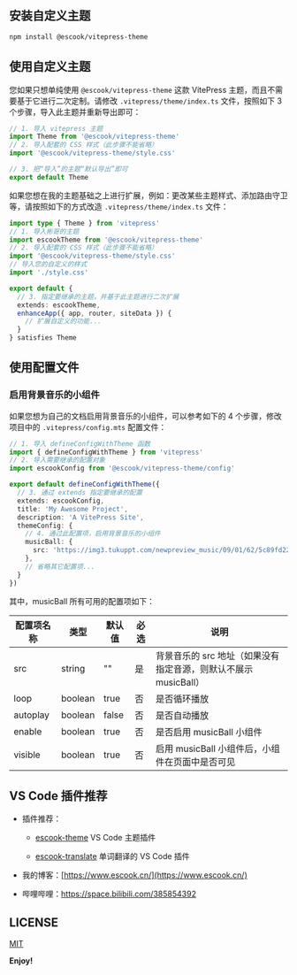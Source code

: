 ## 安装自定义主题

```bash
npm install @escook/vitepress-theme
```



## 使用自定义主题

您如果只想单纯使用 `@escook/vitepress-theme` 这款 VitePress 主题，而且不需要基于它进行二次定制。请修改 `.vitepress/theme/index.ts` 文件，按照如下 3 个步骤，导入此主题并重新导出即可：

```ts
// 1. 导入 vitepress 主题
import Theme from '@escook/vitepress-theme'
// 2. 导入配套的 CSS 样式（此步骤不能省略）
import '@escook/vitepress-theme/style.css'

// 3. 把“导入”的主题“默认导出”即可
export default Theme
```

如果您想在我的主题基础之上进行扩展，例如：更改某些主题样式、添加路由守卫等，请按照如下的方式改造 `.vitepress/theme/index.ts` 文件：

```ts
import type { Theme } from 'vitepress'
// 1. 导入彬哥的主题
import escookTheme from '@escook/vitepress-theme'
// 2. 导入配套的 CSS 样式（此步骤不能省略）
import '@escook/vitepress-theme/style.css'
// 导入您的自定义的样式
import './style.css'

export default {
  // 3. 指定要继承的主题，并基于此主题进行二次扩展
  extends: escookTheme,
  enhanceApp({ app, router, siteData }) {
    // 扩展自定义的功能...
  }
} satisfies Theme
```



## 使用配置文件

### 启用背景音乐的小组件

如果您想为自己的文档启用背景音乐的小组件，可以参考如下的 4 个步骤，修改项目中的 `.vitepress/config.mts` 配置文件：

```ts
// 1. 导入 defineConfigWithTheme 函数
import { defineConfigWithTheme } from 'vitepress'
// 2. 导入需要继承的配置对象
import escookConfig from '@escook/vitepress-theme/config'

export default defineConfigWithTheme({
  // 3. 通过 extends 指定要继承的配置
  extends: escookConfig,
  title: 'My Awesome Project',
  description: 'A VitePress Site',
  themeConfig: {
    // 4. 通过此配置项，启用背景音乐的小组件
    musicBall: {
      src: 'https://img3.tukuppt.com/newpreview_music/09/01/62/5c89fd22dea6948307.mp3'
    },
    // 省略其它配置项...
  }
})
```

其中，musicBall 所有可用的配置项如下：

| 配置项名称 | 类型    | 默认值 | 必选 | 说明                                                         |
| ---------- | ------- | ------ | ---- | ------------------------------------------------------------ |
| src        | string  | ""     | 是   | 背景音乐的 src 地址（如果没有指定音源，则默认不展示 musicBall） |
| loop       | boolean | true   | 否   | 是否循环播放                                                 |
| autoplay   | boolean | false  | 否   | 是否自动播放                                                 |
| enable     | boolean | true   | 否   | 是否启用 musicBall 小组件                                    |
| visible    | boolean | true   | 否   | 启用 musicBall 小组件后，小组件在页面中是否可见              |



## VS Code 插件推荐

- 插件推荐：

  - [escook-theme](https://marketplace.visualstudio.com/items?itemName=liulongbin1314.escook-theme) VS Code 主题插件

  - [escook-translate](https://marketplace.visualstudio.com/items?itemName=liulongbin1314.escook-translate) 单词翻译的 VS Code 插件

- 我的博客：[https://www.escook.cn/](https://www.escook.cn/)

- 哔哩哔哩：https://space.bilibili.com/385854392



## LICENSE

[MIT](https://github.com/liulongbin1314/vitepress-theme/blob/master/LICENSE)

**Enjoy!**
